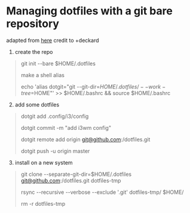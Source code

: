 # Managing dotfiles with a git bare repository
adapted from [here](https://news.ycombinator.com/item?id=11070797)
credit to +deckard

1. create the repo
> git init --bare $HOME/.dotfiles
> 
> make a shell alias
> 
> echo 'alias dotgit="git --git-dir=$HOME/.dotfiles/ --work-tree=$HOME"' >> $HOME/.bashrc && source $HOME/.bashrc
> 

2. add some dotfiles
> dotgit add .config/i3/config
> 
> dotgit commit -m "add i3wm config"
> 
> dotgit remote add origin git@github.com:<your-username>/dotfiles.git
>
> dotgit push -u origin master

3. install on a new system
  
> git clone --separate-git-dir=$HOME/.dotfiles git@github.com:<your-username>/dotfiles.git dotfiles-tmp
>  
> rsync --recursive --verbose --exclude '.git' dotfiles-tmp/ $HOME/
>  
> rm -r dotfiles-tmp
  
